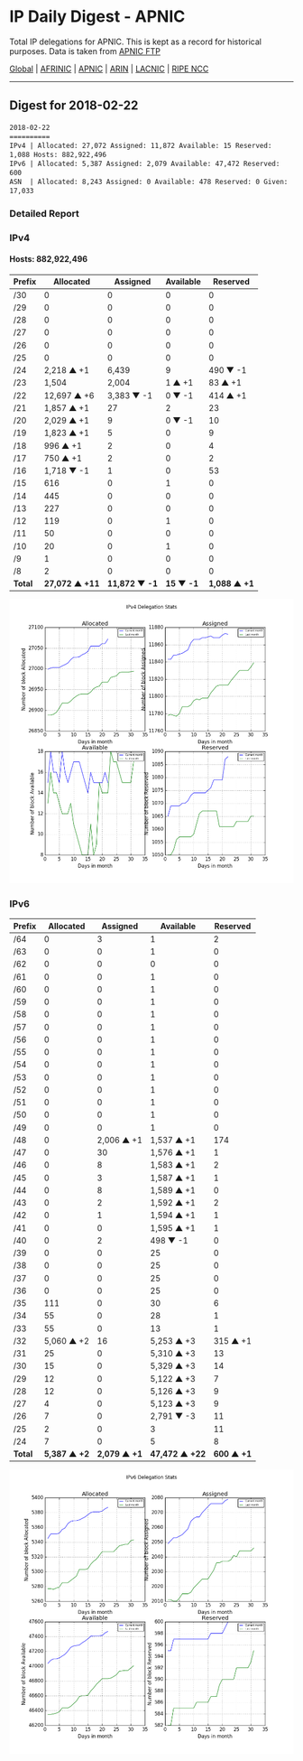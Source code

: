 # IP Daily Digest - APNIC

Total IP delegations for APNIC. This is kept as a record for historical purposes. Data is taken from [APNIC FTP](https://ftp.apnic.net/)

[Global](https://github.com/csmets/IP-Daily-Digest) | [AFRINIC](https://github.com/csmets/IP-Daily-Digest/tree/master/archives/AFRINIC) | [APNIC](https://github.com/csmets/IP-Daily-Digest/tree/master/archives/APNIC) | [ARIN](https://github.com/csmets/IP-Daily-Digest/tree/master/archives/ARIN) | [LACNIC](https://github.com/csmets/IP-Daily-Digest/tree/master/archives/LACNIC) | [RIPE NCC](https://github.com/csmets/IP-Daily-Digest/tree/master/archives/RIPE_NCC)

---

## Digest for 2018-02-22
```
2018-02-22
==========
IPv4 | Allocated: 27,072 Assigned: 11,872 Available: 15 Reserved: 1,088 Hosts: 882,922,496
IPv6 | Allocated: 5,387 Assigned: 2,079 Available: 47,472 Reserved: 600
ASN  | Allocated: 8,243 Assigned: 0 Available: 478 Reserved: 0 Given: 17,033
```

### Detailed Report

### IPv4

#### Hosts: **882,922,496**

| Prefix | Allocated | Assigned | Available | Reserved |
| ----- | ----- | ----- | ----- | ----- |
| /30 | 0 | 0 | 0 | 0 |
| /29 | 0 | 0 | 0 | 0 |
| /28 | 0 | 0 | 0 | 0 |
| /27 | 0 | 0 | 0 | 0 |
| /26 | 0 | 0 | 0 | 0 |
| /25 | 0 | 0 | 0 | 0 |
| /24 | 2,218 ▲ +1 | 6,439 | 9 | 490 ▼ -1 |
| /23 | 1,504 | 2,004 | 1 ▲ +1 | 83 ▲ +1 |
| /22 | 12,697 ▲ +6 | 3,383 ▼ -1 | 0 ▼ -1 | 414 ▲ +1 |
| /21 | 1,857 ▲ +1 | 27 | 2 | 23 |
| /20 | 2,029 ▲ +1 | 9 | 0 ▼ -1 | 10 |
| /19 | 1,823 ▲ +1 | 5 | 0 | 9 |
| /18 | 996 ▲ +1 | 2 | 0 | 4 |
| /17 | 750 ▲ +1 | 2 | 0 | 2 |
| /16 | 1,718 ▼ -1 | 1 | 0 | 53 |
| /15 | 616 | 0 | 1 | 0 |
| /14 | 445 | 0 | 0 | 0 |
| /13 | 227 | 0 | 0 | 0 |
| /12 | 119 | 0 | 1 | 0 |
| /11 | 50 | 0 | 0 | 0 |
| /10 | 20 | 0 | 1 | 0 |
| /9 | 1 | 0 | 0 | 0 |
| /8 | 2 | 0 | 0 | 0 |
| **Total** | **27,072 ▲ +11** | **11,872 ▼ -1** | **15 ▼ -1** | **1,088 ▲ +1** |

![ipv4-stats](ipv4-figure.png)

### IPv6

| Prefix | Allocated | Assigned | Available | Reserved |
| ----- | ----- | ----- | ----- | ----- |
| /64 | 0 | 3 | 1 | 2 |
| /63 | 0 | 0 | 1 | 0 |
| /62 | 0 | 0 | 0 | 0 |
| /61 | 0 | 0 | 1 | 0 |
| /60 | 0 | 0 | 1 | 0 |
| /59 | 0 | 0 | 1 | 0 |
| /58 | 0 | 0 | 1 | 0 |
| /57 | 0 | 0 | 1 | 0 |
| /56 | 0 | 0 | 1 | 0 |
| /55 | 0 | 0 | 1 | 0 |
| /54 | 0 | 0 | 1 | 0 |
| /53 | 0 | 0 | 1 | 0 |
| /52 | 0 | 0 | 1 | 0 |
| /51 | 0 | 0 | 1 | 0 |
| /50 | 0 | 0 | 1 | 0 |
| /49 | 0 | 0 | 1 | 0 |
| /48 | 0 | 2,006 ▲ +1 | 1,537 ▲ +1 | 174 |
| /47 | 0 | 30 | 1,576 ▲ +1 | 1 |
| /46 | 0 | 8 | 1,583 ▲ +1 | 2 |
| /45 | 0 | 3 | 1,587 ▲ +1 | 1 |
| /44 | 0 | 8 | 1,589 ▲ +1 | 0 |
| /43 | 0 | 2 | 1,592 ▲ +1 | 2 |
| /42 | 0 | 1 | 1,594 ▲ +1 | 1 |
| /41 | 0 | 0 | 1,595 ▲ +1 | 1 |
| /40 | 0 | 2 | 498 ▼ -1 | 0 |
| /39 | 0 | 0 | 25 | 0 |
| /38 | 0 | 0 | 25 | 0 |
| /37 | 0 | 0 | 25 | 0 |
| /36 | 0 | 0 | 25 | 0 |
| /35 | 111 | 0 | 30 | 6 |
| /34 | 55 | 0 | 28 | 1 |
| /33 | 55 | 0 | 13 | 1 |
| /32 | 5,060 ▲ +2 | 16 | 5,253 ▲ +3 | 315 ▲ +1 |
| /31 | 25 | 0 | 5,310 ▲ +3 | 13 |
| /30 | 15 | 0 | 5,329 ▲ +3 | 14 |
| /29 | 12 | 0 | 5,122 ▲ +3 | 7 |
| /28 | 12 | 0 | 5,126 ▲ +3 | 9 |
| /27 | 4 | 0 | 5,123 ▲ +3 | 9 |
| /26 | 7 | 0 | 2,791 ▼ -3 | 11 |
| /25 | 2 | 0 | 3 | 11 |
| /24 | 7 | 0 | 5 | 8 |
| **Total** | **5,387 ▲ +2** | **2,079 ▲ +1** | **47,472 ▲ +22** | **600 ▲ +1** |

![ipv6-stats](ipv6-figure.png)
